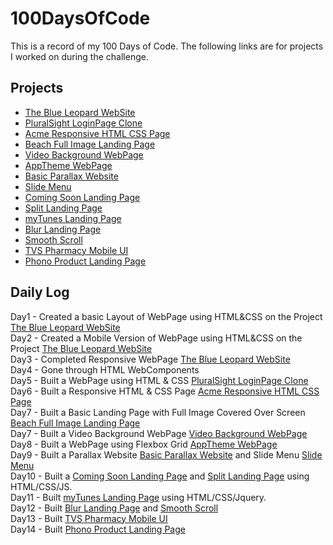 # 100DaysOfCode
This is a record of my 100 Days of Code. The following links are for projects I worked on during the challenge.

## Projects
* [The Blue Leopard WebSite](https://github.com/sana-shaik/The-Blue-Leopard-WebSite)
* [PluralSight LoginPage Clone](https://github.com/sana-shaik/PS-LoginPageClone)
* [Acme Responsive HTML CSS Page](https://github.com/sana-shaik/ACME-WebSite)
* [Beach Full Image Landing Page](https://github.com/sana-shaik/Beach-Full-Image_LandingPage)
* [Video Background WebPage](https://github.com/sana-shaik/Video-BG-WebPage)
* [AppTheme WebPage](https://github.com/sana-shaik/AppTheme)
* [Basic Parallax Website](https://github.com/sana-shaik/parallax-website)
* [Slide Menu](https://github.com/sana-shaik/SlideMenu)
* [Coming Soon Landing Page](https://github.com/sana-shaik/coming-soon-landingpage)
* [Split Landing Page](https://github.com/sana-shaik/split-landing-page)
* [myTunes Landing Page](https://github.com/sana-shaik/mytunes-landingPage)
* [Blur Landing Page](https://github.com/sana-shaik/Blur-LandingPage)
* [Smooth Scroll](https://github.com/sana-shaik/smooth-scroll)
* [TVS Pharmacy Mobile UI](https://github.com/sana-shaik/TVS-Pharmacy-MobileUI)
* [Phono Product Landing Page](https://github.com/sana-shaik/Phono-ProductLandingPage)

## Daily Log
Day1 - Created a basic Layout of WebPage using HTML&CSS on the Project [The Blue Leopard WebSite](https://github.com/sana-shaik/The-Blue-Leopard-WebSite)  
Day2 - Created a Mobile Version of WebPage using HTML&CSS on the Project [The Blue Leopard WebSite](https://github.com/sana-shaik/The-Blue-Leopard-WebSite)  
Day3 - Completed Responsive WebPage [The Blue Leopard WebSite](https://github.com/sana-shaik/The-Blue-Leopard-WebSite)  
Day4 - Gone through HTML WebComponents  
Day5 - Built a WebPage using HTML & CSS [PluralSight LoginPage Clone](https://github.com/sana-shaik/PS-LoginPageClone)  
Day6 - Built a Responsive HTML & CSS Page [Acme Responsive HTML CSS Page](https://github.com/sana-shaik/ACME-WebSite)  
Day7 - Built a Basic Landing Page with Full Image Covered Over Screen [Beach Full Image Landing Page](https://github.com/sana-shaik/Beach-Full-Image_LandingPage)  
Day7 - Built a Video Background WebPage [Video Background WebPage](https://github.com/sana-shaik/Video-BG-WebPage)  
Day8 - Built a WebPage using Flexbox Grid [AppTheme WebPage](https://github.com/sana-shaik/AppTheme)  
Day9 - Built a Parallax Website [Basic Parallax Website](https://github.com/sana-shaik/parallax-website) and Slide Menu [Slide Menu](https://github.com/sana-shaik/SlideMenu)  
Day10 - Built a [Coming Soon Landing Page](https://github.com/sana-shaik/coming-soon-landingpage)  and [Split Landing Page](https://github.com/sana-shaik/split-landing-page) using HTML/CSS/JS.  
Day11 - Built [myTunes Landing Page](https://github.com/sana-shaik/mytunes-landingPage) using HTML/CSS/Jquery.  
Day12 - Built [Blur Landing Page](https://github.com/sana-shaik/Blur-LandingPage) and [Smooth Scroll](https://github.com/sana-shaik/smooth-scroll)  
Day13 - Built [TVS Pharmacy Mobile UI](https://github.com/sana-shaik/TVS-Pharmacy-MobileUI)  
Day14 - Built [Phono Product Landing Page](https://github.com/sana-shaik/Phono-ProductLandingPage)   


